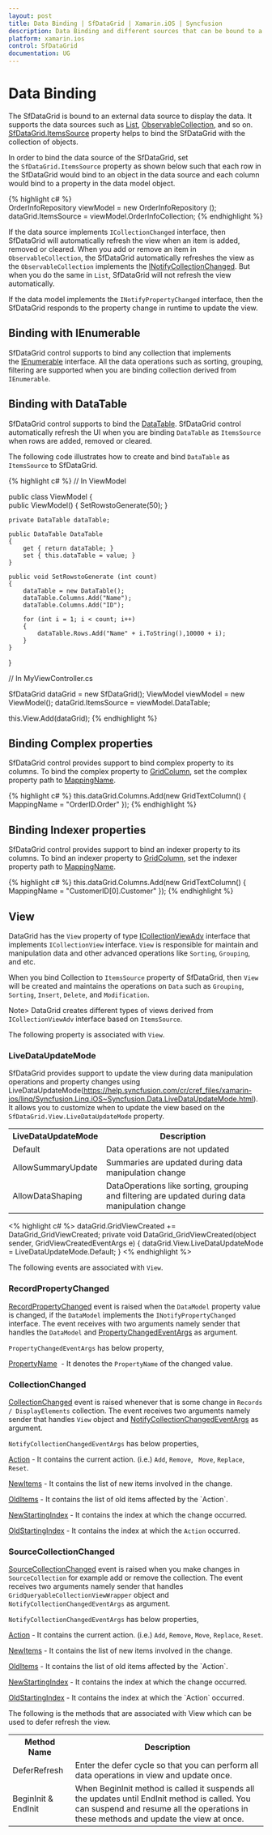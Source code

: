 ```yaml
---
layout: post
title: Data Binding | SfDataGrid | Xamarin.iOS | Syncfusion
description: Data Binding and different sources that can be bound to a SfDataGrid.
platform: xamarin.ios
control: SfDataGrid
documentation: UG
---
```


# Data Binding

The SfDataGrid is bound to an external data source to display the data. It supports the data sources such as [List](https://msdn.microsoft.com/en-us/library/6sh2ey19(v=vs.110).aspx), [ObservableCollection](https://msdn.microsoft.com/en-us/library/ms668604(v=vs.110).aspx), and so on. [SfDataGrid.ItemsSource](http://help.syncfusion.com/cr/cref_files/xamarin-ios/sfdatagrid/Syncfusion.SfDataGrid.IOS~Syncfusion.SfDataGrid.SfDataGrid~ItemsSource.html) property helps to bind the SfDataGrid with the collection of objects.

In order to bind the data source of the SfDataGrid, set the `SfDataGrid.ItemsSource` property as shown below such that each row in the SfDataGrid would bind to an object in the data source and each column would bind to a property in the data model object.

{% highlight c# %}
OrderInfoRepository viewModel = new OrderInfoRepository ();
dataGrid.ItemsSource = viewModel.OrderInfoCollection; 
{% endhighlight %} 

If the data source implements `ICollectionChanged` interface, then SfDataGrid will automatically refresh the view when an item is added, removed or cleared. When you add or remove an item in `ObservableCollection`, the SfDataGrid automatically refreshes the view as the `ObservableCollection` implements the [INotifyCollectionChanged](https://msdn.microsoft.com/en-us/library/system.collections.specialized.inotifycollectionchanged(v=vs.110).aspx). But when you do the same in `List`, SfDataGrid will not refresh the view automatically.

If the data model implements the `INotifyPropertyChanged` interface, then the SfDataGrid responds to the property change in runtime to update the view.

## Binding with IEnumerable

SfDataGrid control supports to bind any collection that implements the [IEnumerable](https://msdn.microsoft.com/en-us/library/system.collections.ienumerable) interface. All the data operations such as sorting, grouping, filtering are supported when you are binding collection derived from `IEnumerable`.

## Binding with DataTable

SfDataGrid control supports to bind the [DataTable](https://msdn.microsoft.com/en-us/library/system.data.datatable). SfDataGrid control automatically refresh the UI when you are binding `DataTable` as `ItemsSource` when rows are added, removed or cleared.

The following code illustrates how to create and bind `DataTable` as `ItemsSource` to SfDataGrid.

{% highlight c# %}
// In ViewModel

public class ViewModel
{        
    public ViewModel()
    {
        SetRowstoGenerate(50);
    }
        
    private DataTable dataTable;

    public DataTable DataTable
    {
        get { return dataTable; }
        set { this.dataTable = value; }
    }

    public void SetRowstoGenerate (int count)
    {
        dataTable = new DataTable();
        dataTable.Columns.Add("Name");
        dataTable.Columns.Add("ID");

        for (int i = 1; i < count; i++)
        {
            dataTable.Rows.Add("Name" + i.ToString(),10000 + i);
        }
    }
}

// In MyViewController.cs

SfDataGrid dataGrid = new SfDataGrid();
ViewModel viewModel = new ViewModel();
dataGrid.ItemsSource = viewModel.DataTable;

this.View.Add(dataGrid);
{% endhighlight %}

## Binding Complex properties

SfDataGrid control provides support to bind complex property to its columns. To bind the complex property to [GridColumn](https://help.syncfusion.com/cr/cref_files/xamarin-ios/sfdatagrid/Syncfusion.SfDataGrid.IOS~Syncfusion.SfDataGrid.GridColumn.html), set the complex property path to [MappingName](https://help.syncfusion.com/cr/cref_files/xamarin-ios/sfdatagrid/Syncfusion.SfDataGrid.IOS~Syncfusion.SfDataGrid.GridColumn~MappingName.html).

{% highlight c# %}
this.dataGrid.Columns.Add(new GridTextColumn() { MappingName = "OrderID.Order" });
{% endhighlight %}

## Binding Indexer properties

SfDataGrid control provides support to bind an indexer property to its columns. To bind an indexer property to [GridColumn](https://help.syncfusion.com/cr/cref_files/xamarin-ios/sfdatagrid/Syncfusion.SfDataGrid.IOS~Syncfusion.SfDataGrid.GridColumn.html), set the indexer property path to [MappingName](https://help.syncfusion.com/cr/cref_files/xamarin-ios/sfdatagrid/Syncfusion.SfDataGrid.IOS~Syncfusion.SfDataGrid.GridColumn~MappingName.html).

{% highlight c# %}
this.dataGrid.Columns.Add(new GridTextColumn() { MappingName = "CustomerID[0].Customer" });
{% endhighlight %}

## View

DataGrid has the `View` property of type [ICollectionViewAdv](https://help.syncfusion.com/cr/cref_files/xamarin-ios/linq/Syncfusion.Linq.IOS~Syncfusion.Data.CollectionViewAdv.html) interface that implements `ICollectionView` interface. `View` is responsible for maintain and manipulation data and other advanced operations like `Sorting`, `Grouping`, and etc.

When you bind Collection to `ItemsSource` property of SfDataGrid, then `View` will be created and maintains the operations on `Data` such as `Grouping`, `Sorting`, `Insert`, `Delete`, and `Modification`.

Note> DataGrid creates different types of views derived from `ICollectionViewAdv` interface based on `ItemsSource`.

The following property is associated with `View`.

### LiveDataUpdateMode

SfDataGrid provides support to update the view during data manipulation operations and property changes using LiveDataUpdateMode(https://help.syncfusion.com/cr/cref_files/xamarin-ios/linq/Syncfusion.Linq.iOS~Syncfusion.Data.LiveDataUpdateMode.html). It allows you to customize when to update the view based on the `SfDataGrid.View.LiveDataUpdateMode` property.

<table>
<tr>
<th>LiveDataUpdateMode</th>
<th>Description</th>
</tr>
<tr>
<td>Default</td>
<td>Data operations are not updated </td>
</tr>
<tr>
<td>AllowSummaryUpdate</td>
<td>Summaries are updated during data manipulation change</td>
</tr>
<tr>
<td>AllowDataShaping</td>
<td>DataOperations like sorting, grouping and filtering are updated during data manipulation change</td>
</tr>
</table>

<% highlight c# %>
dataGrid.GridViewCreated += DataGrid_GridViewCreated;
private void DataGrid_GridViewCreated(object sender, GridViewCreatedEventArgs e)
{
    dataGrid.View.LiveDataUpdateMode = LiveDataUpdateMode.Default;
}
<% endhighlight %>

The following events are associated with `View`.

### RecordPropertyChanged

[RecordPropertyChanged](https://help.syncfusion.com/cr/cref_files/xamarin-ios/linq/Syncfusion.Linq.IOS~Syncfusion.Data.ICollectionViewAdv~RecordPropertyChanged_EV.html) event is raised when the `DataModel` property value is changed, if the `DataModel` implements the `INotifyPropertyChanged` interface. The event receives with two arguments namely sender that handles the `DataModel` and [PropertyChangedEventArgs](http://msdn.microsoft.com/query/dev10.query?appId=Dev10IDEF1&l=EN-US&k=k(System.ComponentModel.PropertyChangedEventArgs)&rd=true) as argument.

`PropertyChangedEventArgs` has below property,

[PropertyName](https://msdn.microsoft.com/en-us/library/system.componentmodel.propertychangedeventargs.propertyname)  -  It denotes the `PropertyName` of the changed value.

### CollectionChanged

[CollectionChanged](https://help.syncfusion.com/cr/cref_files/xamarin-ios/linq/Syncfusion.Linq.IOS~Syncfusion.Data.CollectionViewAdv~CollectionChanged_EV.html) event is raised whenever that is some change in `Records / DisplayElements` collection. The event receives two arguments namely sender that handles `View` object and [NotifyCollectionChangedEventArgs](http://msdn.microsoft.com/query/dev10.query?appId=Dev10IDEF1&l=EN-US&k=k(System.Collections.Specialized.NotifyCollectionChangedEventArgs)&rd=true) as argument.

`NotifyCollectionChangedEventArgs` has below properties,

[Action](https://msdn.microsoft.com/query/dev10.query?appId=Dev10IDEF1&l=EN-US&k=k(System.Collections.Specialized.NotifyCollectionChangedEventArgs.Action)&rd=true) - It contains the current action. (i.e.) `Add`, `Remove`, ` Move`, `Replace`, `Reset`.

[NewItems](https://msdn.microsoft.com/query/dev10.query?appId=Dev10IDEF1&l=EN-US&k=k(System.Collections.Specialized.NotifyCollectionChangedEventArgs.NewItems)&rd=true) - It contains the list of new items involved in the change.

[OldItems](https://msdn.microsoft.com/query/dev10.query?appId=Dev10IDEF1&l=EN-US&k=k(System.Collections.Specialized.NotifyCollectionChangedEventArgs.OldItems)&rd=true) - It contains the list of old items affected by the `Action`.

[NewStartingIndex](https://msdn.microsoft.com/query/dev10.query?appId=Dev10IDEF1&l=EN-US&k=k(System.Collections.Specialized.NotifyCollectionChangedEventArgs.NewStartingIndex)&rd=true) - It contains the index at which the change occurred.

[OldStartingIndex](https://msdn.microsoft.com/query/dev10.query?appId=Dev10IDEF1&l=EN-US&k=k(System.Collections.Specialized.NotifyCollectionChangedEventArgs.OldStartingIndex)&rd=true) - It contains the index at which the `Action` occurred.

### SourceCollectionChanged

[SourceCollectionChanged](https://help.syncfusion.com/cr/cref_files/xamarin-ios/linq/Syncfusion.Linq.IOS~Syncfusion.Data.ICollectionViewAdv~SourceCollectionChanged_EV.html) event is raised when you make changes in `SourceCollection` for example add or remove the collection. The event receives two arguments namely sender that handles `GridQueryableCollectionViewWrapper` object and `NotifyCollectionChangedEventArgs` as argument.

`NotifyCollectionChangedEventArgs` has below properties,

[Action](https://msdn.microsoft.com/query/dev10.query?appId=Dev10IDEF1&l=EN-US&k=k(System.Collections.Specialized.NotifyCollectionChangedEventArgs.Action)&rd=true) - It contains the current action. (i.e.) `Add`, `Remove`, `Move`, `Replace`, `Reset`.

[NewItems](http://msdn.microsoft.com/query/dev10.query?appId=Dev10IDEF1&l=EN-US&k=k(System.Collections.Specialized.NotifyCollectionChangedEventArgs.NewItems)&rd=true) - It contains the list of new items involved in the change.

[OldItems](http://msdn.microsoft.com/query/dev10.query?appId=Dev10IDEF1&l=EN-US&k=k(System.Collections.Specialized.NotifyCollectionChangedEventArgs.OldItems)&rd=true) - It contains the list of old items affected by the `Action`.

[NewStartingIndex](https://msdn.microsoft.com/query/dev10.query?appId=Dev10IDEF1&l=EN-US&k=k(System.Collections.Specialized.NotifyCollectionChangedEventArgs.NewStartingIndex)&rd=true) - It contains the index at which the change occurred.

[OldStartingIndex](https://msdn.microsoft.com/query/dev10.query?appId=Dev10IDEF1&l=EN-US&k=k(System.Collections.Specialized.NotifyCollectionChangedEventArgs.OldStartingIndex)&rd=true) - It contains the index at which the `Action` occurred.

The following is the methods that are associated with View which can be used to defer refresh the view.

<table>
<tr>
<th>
Method Name
</th>
<th>
Description
</th>
</tr>
<tr>
<td>
DeferRefresh
</td>
<td>
Enter the defer cycle so that you can perform all data operations in view and update once.
</td>
</tr>
<tr>
<td>
BeginInit & EndInit
</td>
<td>
When BeginInit method is called it suspends all the updates until EndInit method is called. You can suspend and resume all the operations in these methods and update the view at once.
</td>
</tr>
</table>
